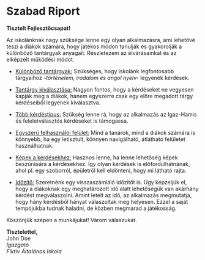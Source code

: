 
# Szabad Riport

**Tisztelt Fejlesztőcsapat!**

Az iskolánknak nagy szüksége lenne egy olyan alkalmazásra, ami lehetővé 
teszi  a diákok számára, hogy játékos módon tanulják és gyakorolják a 
különböző tantárgyak anyagait. Részletezem az elvárásainkat és az 
elképzelt működési módot.

- <u>Különböző tantárgyak:</u> Szükséges, hogy iskolánk legfontosabb 
tárgyaihoz _-történelem, irodalom és angol nyelv-_ legyenek kérdések. 

- <u>Tantárgy kiválasztása:</u> Nagyon fontos, hogy a kérdéseket ne 
vegyesen kapják 
meg a diákok, hanem egyszerre csak egy előre megadott tárgy kérdéseiből 
legyenek kiválasztva.

- <u>Több kérdéstípus:</u> Szükség lenne rá, hogy az alkalmazás az 
Igaz-Hamis és feleletválasztós kérdéseket is támogassa.

- <u>Egyszerű felhasználói felület:</u> Mind a tanárok, mind a diákok 
számára is 
könnyebb, ha egy letisztult, könnyen navigálható, átlátható felületet 
használhatnak.

- <u>Képek a kérdésekhez:</u> Hasznos lenne, ha lenne lehetőség képek 
beszúrására a 
kérdésekhez. Így olyan kérdések is előfordulhatnának, ahol pl. egy 
szoborról, épületről  kell eldönteni, hogy mi látható rajta.

- <u>Időzítő:</u> Szeretnénk egy visszaszámláló időzítőt is. Úgy képzeljük 
el, hogy 
a diákoknak egy meghatározott idő alatt lehetőségük van akárhány kérdést 
megválaszolni. Amint letelt az idő, az alkalmazás megmutatja, hogy hány 
kérdésből hányat válaszoltak meg helyesen. Ezzel a saját tempójukba 
tudnak haladni, de közben megmarad a játékosság.


Köszönjük szépen a munkájukat! Várom válaszukat.

**Tisztelettel,**<br>
John Doe<br>
*Igazgató*<br>
*Fiktív Általános Iskola*

